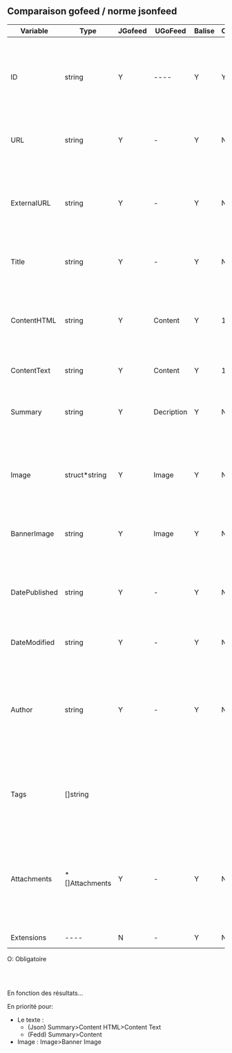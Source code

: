 ## Comparaison gofeed / norme jsonfeed

|Variable|Type|JGofeed|UGoFeed|Balise|O|Description|Note|
|-|-|-|-|-|-|-|-|
|ID|string|Y|----|Y|Y|Ideally, the id is the full URL of the resource described by the item, since URLs make great unique identifiers.|A Check|
|URL|string|Y|-|Y|N|URL of the resource described by the item. It’s the permalink|
|ExternalURL|string|Y|-|Y|N|external_url (very optional, string) is the URL of a page elsewhere. This is especially useful for linkblogs|Probablement Inutile pour flowwatcher|
|Title|string|Y|-|Y|N|Titre|Peut être non présent avec les micro blogs|
|ContentHTML|string|Y|Content|Y|1|content_html and content_text are each optional strings — but one or both must be present.| |
|ContentText|string|Y|Content|Y|1|Same as above ||
|Summary|string|Y|Decription|Y|N|summary (optional, string) is a plain text sentence or two describing the item.||
|Image|struct*string|Y|Image|Y|N|URL of the main image for the item. This image may also appear in the content_html||
|BannerImage|string |Y|Image|Y|N| banner_image (optional, string) is the URL of an image to use as a banner.||
|DatePublished|string|Y|-|Y|N|specifies the date in RFC 3339 format. (Example: 2010-02-07T14:04:00-05:00.)|
|DateModified|string|Y|-|Y|N|specifies the modification date in RFC 3339 format.|Pas d'intérêt pour nous|
|Author|string|Y|-|Y|N|-| Has the same structure as the top-level author. If not specified in an item, then the top-level author, if present, is the author of the item.|
|Tags|[]string|||||can have any plain text values you want. Tags tend to be just one word, but they may be anything.||
|Attachments|*[]Attachments|Y|-|Y|N|lists related resources. Podcasts, for instance, would include an attachment that’s an audio or video file. An individual item may have one or more |Pas d'intérêt pour nous|
|Extensions|----|N|-|Y|N|Custom objects|Pas d'intérêt pour flo|

O: Obligatoire

<br>
<br>

En fonction des résultats...

En priorité pour:
- Le texte :
  - (Json) Summary>Content HTML>Content Text
  - (Fedd) Summary>Content
- Image	   : Image>Banner Image

